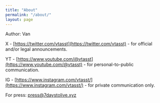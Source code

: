 ```yaml
---
title: "About"
permalink: "/about/"
layout: page
---
```


Author: Van

X - [https://twitter.com/vtasst](https://twitter.com/vtasst) - for official and/or legal announcements.

YT - [https://www.youtube.com/@vtasst](https://www.youtube.com/@vtasst) - for personal-to-public communication.

IG - [https://www.instagram.com/vtasst/](https://www.instagram.com/vtasst/) - for private communication only.


For press: [press@7daystolive.xyz](mailto:press@7daystolive.xyz)